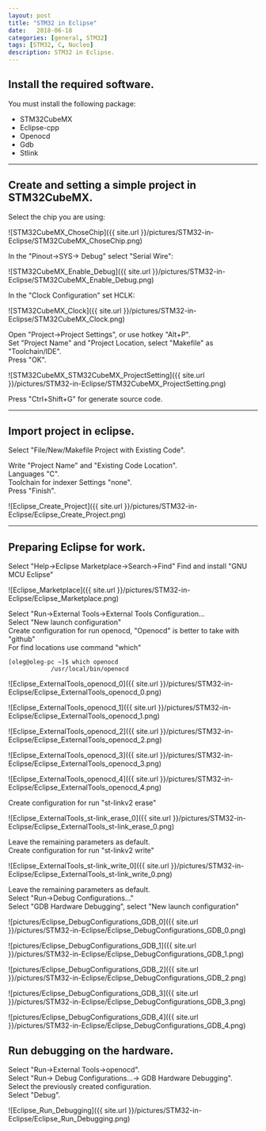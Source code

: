 ```yaml
---
layout: post
title: "STM32 in Eclipse" 
date:   2018-06-18
categories: [general, STM32]
tags: [STM32, C, Nucleo]
description: STM32 in Eclipse.
---
```


## Install the required software.

You must install the following package:
* STM32CubeMX
* Eclipse-cpp
* Openocd
* Gdb
* Stlink

---

## Create and setting a simple project in STM32CubeMX.

Select the chip you are using:

![STM32CubeMX_ChoseChip]({{ site.url }}/pictures/STM32-in-Eclipse/STM32CubeMX_ChoseChip.png) 

In the "Pinout->SYS-> Debug" select "Serial Wire":

![STM32CubeMX_Enable_Debug]({{ site.url }}/pictures/STM32-in-Eclipse/STM32CubeMX_Enable_Debug.png) 

In the "Clock Configuration" set HCLK:

![STM32CubeMX_Clock]({{ site.url }}/pictures/STM32-in-Eclipse/STM32CubeMX_Clock.png) 

Open "Project->Project Settings", or use hotkey "Alt+P".  
Set "Project Name" and "Project Location, select "Makefile" as "Toolchain/IDE".  
Press "OK".

![STM32CubeMX_STM32CubeMX_ProjectSetting]({{ site.url }}/pictures/STM32-in-Eclipse/STM32CubeMX_ProjectSetting.png) 

Press "Ctrl+Shift+G" for generate source code.

---

## Import project in eclipse.

Select "File/New/Makefile Project with Existing Code".

Write "Project Name" and "Existing Code Location".  
Languages "C".  
Toolchain for indexer Settings "none".  
Press "Finish".

![Eclipse_Create_Project]({{ site.url }}/pictures/STM32-in-Eclipse/Eclipse_Create_Project.png) 

---

## Preparing Eclipse for work.

Select "Help->Eclipse Marketplace->Search->Find"
Find and install "GNU MCU Eclipse"

![Eclipse_Marketplace]({{ site.url }}/pictures/STM32-in-Eclipse/Eclipse_Marketplace.png) 

Select "Run->External Tools->External Tools Configuration...  
Select "New launch configuration"  
Create configuration for run openocd, "Openocd" is better to take with "github"  
For find locations use command "which"

	[oleg@oleg-pc ~]$ which openocd
	            /usr/local/bin/openocd

![Eclipse_ExternalTools_openocd_0]({{ site.url }}/pictures/STM32-in-Eclipse/Eclipse_ExternalTools_openocd_0.png) 

![Eclipse_ExternalTools_openocd_1]({{ site.url }}/pictures/STM32-in-Eclipse/Eclipse_ExternalTools_openocd_1.png) 

![Eclipse_ExternalTools_openocd_2]({{ site.url }}/pictures/STM32-in-Eclipse/Eclipse_ExternalTools_openocd_2.png) 

![Eclipse_ExternalTools_openocd_3]({{ site.url }}/pictures/STM32-in-Eclipse/Eclipse_ExternalTools_openocd_3.png) 

![Eclipse_ExternalTools_openocd_4]({{ site.url }}/pictures/STM32-in-Eclipse/Eclipse_ExternalTools_openocd_4.png) 

Create configuration for run "st-linkv2 erase"

![Eclipse_ExternalTools_st-link_erase_0]({{ site.url }}/pictures/STM32-in-Eclipse/Eclipse_ExternalTools_st-link_erase_0.png)

Leave the remaining parameters as default.  
Create configuration for run "st-linkv2 write"

![Eclipse_ExternalTools_st-link_write_0]({{ site.url }}/pictures/STM32-in-Eclipse/Eclipse_ExternalTools_st-link_write_0.png)

Leave the remaining parameters as default.  
Select "Run->Debug Configurations..."  
Select "GDB Hardware Debugging", select "New launch configuration" 

![pictures/Eclipse_DebugConfigurations_GDB_0]({{ site.url }}/pictures/STM32-in-Eclipse/Eclipse_DebugConfigurations_GDB_0.png)

![pictures/Eclipse_DebugConfigurations_GDB_1]({{ site.url }}/pictures/STM32-in-Eclipse/Eclipse_DebugConfigurations_GDB_1.png)

![pictures/Eclipse_DebugConfigurations_GDB_2]({{ site.url }}/pictures/STM32-in-Eclipse/Eclipse_DebugConfigurations_GDB_2.png)

![pictures/Eclipse_DebugConfigurations_GDB_3]({{ site.url }}/pictures/STM32-in-Eclipse/Eclipse_DebugConfigurations_GDB_3.png)

![pictures/Eclipse_DebugConfigurations_GDB_4]({{ site.url }}/pictures/STM32-in-Eclipse/Eclipse_DebugConfigurations_GDB_4.png)

## Run debugging on the hardware.

Select "Run->External Tools->openocd".  
Select "Run-> Debug Configurations...-> GDB Hardware Debugging".  
Select the previously created configuration.  
Select "Debug".  

![Eclipse_Run_Debugging]({{ site.url }}/pictures/STM32-in-Eclipse/Eclipse_Run_Debugging.png)

[jekyll-docs]: http://jekyllrb.com/docs/home
[jekyll-gh]:   https://github.com/jekyll/jekyll
[jekyll-talk]: https://talk.jekyllrb.com/
